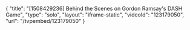{
    "title": "[1508429236] Behind the Scenes on Gordon Ramsay's DASH Game",
    "type": "solo",
    "layout": "iframe-static",
    "videoId": "123179050",
    "url": "\/tvpembed\/123179050"
}